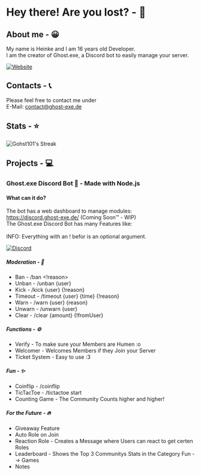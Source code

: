 # Hey there! Are you lost? - 👻

## About me - 😀
My name is Heinke and I am 16 years old Developer.\
I am the creator of Ghost.exe, a Discord bot to easily manage your server.

[![Website](https://img.shields.io/website?url=https%3A%2F%2Fghost-exe.de&up_message=Portfolio&up_color=red&style=for-the-badge&label=Visit%20my)](https://ghost-exe.de/portfolio)

## Contacts - 📞
Please feel free to contact me under\
E-Mail: contact@ghost-exe.de



## Stats - ⭐
![Gohst101's Streak](https://github-readme-streak-stats.herokuapp.com/?user=Gohst101&theme=vue-dark&hide_border=false)

## Projects - 💻
### Ghost.exe Discord Bot 🤖 - Made with Node.js

#### What can it do?
The bot has a web dashboard to manage modules:\
https://discord.ghost-exe.de/ (Coming Soon™ - WIP)\
The Ghost.exe Discord Bot has many Features like:\
\
INFO: Everything with an ! befor is an optional argument.


[![Discord](https://img.shields.io/discord/1310338591150444585?style=for-the-badge&logo=discord&logoColor=blue&label=Discord)](https://discord.gg/xAEqdQaErM)


##### Moderation - 🔨
- Ban - /ban <user> <!reason>
- Unban - /unban {user}
- Kick - /kick {user} {!reason}
- Timeout - /timeout {user} {time} {!reason}
- Warn - /warn {user} {reason}
- Unwarn - /unwarn {user}
- Clear - /clear {amount} {!fromUser}

##### Functions - ⚙
- Verify - To make sure your Members are Humen :o
- Welcomer - Welcomes Members if they Join your Server
- Ticket System - Easy to use :3

##### Fun - ✨
- Coinflip - /coinflip
- TicTacToe - /tictactoe start
- Counting Game - The Community Counts higher and higher!

##### For the Future - 🔥
- Giveaway Feature
- Auto Role on Join
- Reaction Role - Creates a Message where Users can react to get certen Roles
- Leaderboard - Shows the Top 3 Communitys Stats in the Category Fun --> Games
- Notes
